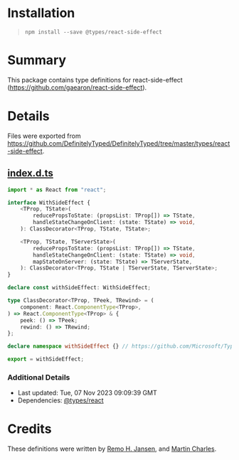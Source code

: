 # Installation
> `npm install --save @types/react-side-effect`

# Summary
This package contains type definitions for react-side-effect (https://github.com/gaearon/react-side-effect).

# Details
Files were exported from https://github.com/DefinitelyTyped/DefinitelyTyped/tree/master/types/react-side-effect.
## [index.d.ts](https://github.com/DefinitelyTyped/DefinitelyTyped/tree/master/types/react-side-effect/index.d.ts)
````ts
import * as React from "react";

interface WithSideEffect {
    <TProp, TState>(
        reducePropsToState: (propsList: TProp[]) => TState,
        handleStateChangeOnClient: (state: TState) => void,
    ): ClassDecorator<TProp, TState, TState>;

    <TProp, TState, TServerState>(
        reducePropsToState: (propsList: TProp[]) => TState,
        handleStateChangeOnClient: (state: TState) => void,
        mapStateOnServer: (state: TState) => TServerState,
    ): ClassDecorator<TProp, TState | TServerState, TServerState>;
}

declare const withSideEffect: WithSideEffect;

type ClassDecorator<TProp, TPeek, TRewind> = (
    component: React.ComponentType<TProp>,
) => React.ComponentType<TProp> & {
    peek: () => TPeek;
    rewind: () => TRewind;
};

declare namespace withSideEffect {} // https://github.com/Microsoft/TypeScript/issues/5073

export = withSideEffect;

````

### Additional Details
 * Last updated: Tue, 07 Nov 2023 09:09:39 GMT
 * Dependencies: [@types/react](https://npmjs.com/package/@types/react)

# Credits
These definitions were written by [Remo H. Jansen](https://github.com/remojansen), and [Martin Charles](https://github.com/0xcaff).
